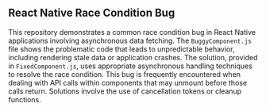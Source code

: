 ## React Native Race Condition Bug

This repository demonstrates a common race condition bug in React Native applications involving asynchronous data fetching. The `BuggyComponent.js` file shows the problematic code that leads to unpredictable behavior, including rendering stale data or application crashes. The solution, provided in `FixedComponent.js`, uses appropriate asynchronous handling techniques to resolve the race condition.  This bug is frequently encountered when dealing with API calls within components that may unmount before those calls return. Solutions involve the use of cancellation tokens or cleanup functions.